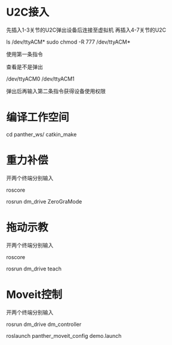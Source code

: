 # U2C接入

先插入1-3关节的U2C弹出设备后连接至虚拟机 再插入4-7关节的U2C

ls /dev/ttyACM*
sudo chmod -R 777 /dev/ttyACM*


使用第一条指令

查看是不是弹出

/dev/ttyACM0  /dev/ttyACM1

弹出后再输入第二条指令获得设备使用权限



# 编译工作空间

cd panther_ws/
catkin_make

# 重力补偿

开两个终端分别输入

roscore

rosrun dm_drive ZeroGraMode


# 拖动示教

开两个终端分别输入

roscore

rosrun dm_drive teach

# Moveit控制

开两个终端分别输入

rosrun dm_drive dm_controller

roslaunch panther_moveit_config demo.launch

